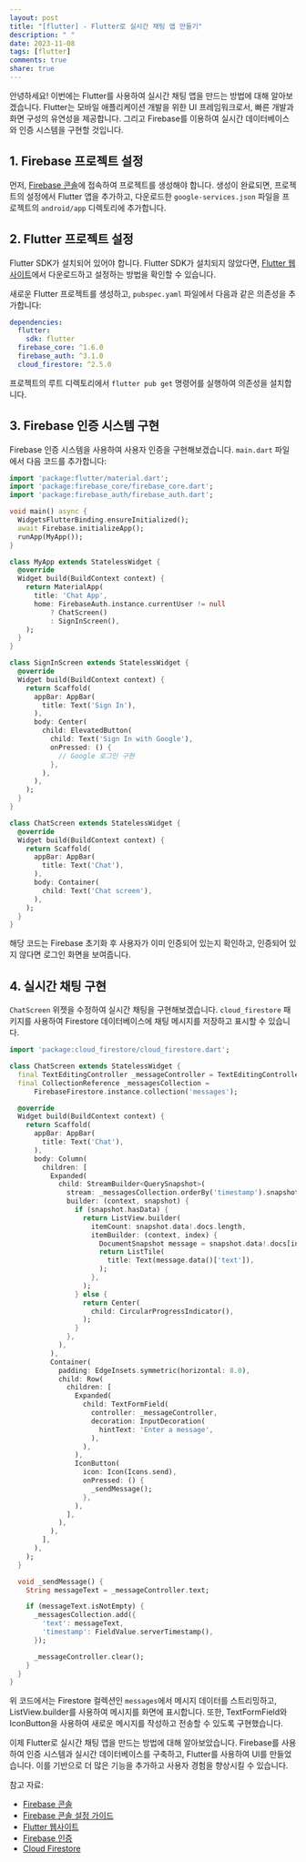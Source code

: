 ```yaml
---
layout: post
title: "[flutter] - Flutter로 실시간 채팅 앱 만들기"
description: " "
date: 2023-11-08
tags: [flutter]
comments: true
share: true
---
```


안녕하세요! 이번에는 Flutter를 사용하여 실시간 채팅 앱을 만드는 방법에 대해 알아보겠습니다. Flutter는 모바일 애플리케이션 개발을 위한 UI 프레임워크로서, 빠른 개발과 화면 구성의 유연성을 제공합니다. 그리고 Firebase를 이용하여 실시간 데이터베이스와 인증 시스템을 구현할 것입니다.

## 1. Firebase 프로젝트 설정

먼저, [Firebase 콘솔](https://console.firebase.google.com/)에 접속하여 프로젝트를 생성해야 합니다. 생성이 완료되면, 프로젝트의 설정에서 Flutter 앱을 추가하고, 다운로드한 `google-services.json` 파일을 프로젝트의 `android/app` 디렉토리에 추가합니다.

## 2. Flutter 프로젝트 설정

Flutter SDK가 설치되어 있어야 합니다. Flutter SDK가 설치되지 않았다면, [Flutter 웹사이트](https://flutter.dev/)에서 다운로드하고 설정하는 방법을 확인할 수 있습니다.

새로운 Flutter 프로젝트를 생성하고, `pubspec.yaml` 파일에서 다음과 같은 의존성을 추가합니다:

```yaml
dependencies:
  flutter:
    sdk: flutter
  firebase_core: ^1.6.0
  firebase_auth: ^3.1.0
  cloud_firestore: ^2.5.0
```

프로젝트의 루트 디렉토리에서 `flutter pub get` 명령어를 실행하여 의존성을 설치합니다.

## 3. Firebase 인증 시스템 구현

Firebase 인증 시스템을 사용하여 사용자 인증을 구현해보겠습니다. `main.dart` 파일에서 다음 코드를 추가합니다:

```dart
import 'package:flutter/material.dart';
import 'package:firebase_core/firebase_core.dart';
import 'package:firebase_auth/firebase_auth.dart';

void main() async {
  WidgetsFlutterBinding.ensureInitialized();
  await Firebase.initializeApp();
  runApp(MyApp());
}

class MyApp extends StatelessWidget {
  @override
  Widget build(BuildContext context) {
    return MaterialApp(
      title: 'Chat App',
      home: FirebaseAuth.instance.currentUser != null
          ? ChatScreen()
          : SignInScreen(),
    );
  }
}

class SignInScreen extends StatelessWidget {
  @override
  Widget build(BuildContext context) {
    return Scaffold(
      appBar: AppBar(
        title: Text('Sign In'),
      ),
      body: Center(
        child: ElevatedButton(
          child: Text('Sign In with Google'),
          onPressed: () {
            // Google 로그인 구현
          },
        ),
      ),
    );
  }
}

class ChatScreen extends StatelessWidget {
  @override
  Widget build(BuildContext context) {
    return Scaffold(
      appBar: AppBar(
        title: Text('Chat'),
      ),
      body: Container(
        child: Text('Chat screen'),
      ),
    );
  }
}
```

해당 코드는 Firebase 초기화 후 사용자가 이미 인증되어 있는지 확인하고, 인증되어 있지 않다면 로그인 화면을 보여줍니다.

## 4. 실시간 채팅 구현

`ChatScreen` 위젯을 수정하여 실시간 채팅을 구현해보겠습니다. `cloud_firestore` 패키지를 사용하여 Firestore 데이터베이스에 채팅 메시지를 저장하고 표시할 수 있습니다.

```dart
import 'package:cloud_firestore/cloud_firestore.dart';

class ChatScreen extends StatelessWidget {
  final TextEditingController _messageController = TextEditingController();
  final CollectionReference _messagesCollection =
      FirebaseFirestore.instance.collection('messages');

  @override
  Widget build(BuildContext context) {
    return Scaffold(
      appBar: AppBar(
        title: Text('Chat'),
      ),
      body: Column(
        children: [
          Expanded(
            child: StreamBuilder<QuerySnapshot>(
              stream: _messagesCollection.orderBy('timestamp').snapshots(),
              builder: (context, snapshot) {
                if (snapshot.hasData) {
                  return ListView.builder(
                    itemCount: snapshot.data!.docs.length,
                    itemBuilder: (context, index) {
                      DocumentSnapshot message = snapshot.data!.docs[index];
                      return ListTile(
                        title: Text(message.data()['text']),
                      );
                    },
                  );
                } else {
                  return Center(
                    child: CircularProgressIndicator(),
                  );
                }
              },
            ),
          ),
          Container(
            padding: EdgeInsets.symmetric(horizontal: 8.0),
            child: Row(
              children: [
                Expanded(
                  child: TextFormField(
                    controller: _messageController,
                    decoration: InputDecoration(
                      hintText: 'Enter a message',
                    ),
                  ),
                ),
                IconButton(
                  icon: Icon(Icons.send),
                  onPressed: () {
                    _sendMessage();
                  },
                ),
              ],
            ),
          ),
        ],
      ),
    );
  }

  void _sendMessage() {
    String messageText = _messageController.text;

    if (messageText.isNotEmpty) {
      _messagesCollection.add({
        'text': messageText,
        'timestamp': FieldValue.serverTimestamp(),
      });

      _messageController.clear();
    }
  }
}
```

위 코드에서는 Firestore 컬렉션인 `messages`에서 메시지 데이터를 스트리밍하고, ListView.builder를 사용하여 메시지를 화면에 표시합니다. 또한, TextFormField와 IconButton을 사용하여 새로운 메시지를 작성하고 전송할 수 있도록 구현했습니다.

이제 Flutter로 실시간 채팅 앱을 만드는 방법에 대해 알아보았습니다. Firebase를 사용하여 인증 시스템과 실시간 데이터베이스를 구축하고, Flutter를 사용하여 UI를 만들었습니다. 이를 기반으로 더 많은 기능을 추가하고 사용자 경험을 향상시킬 수 있습니다. 

참고 자료:
- [Firebase 콘솔](https://console.firebase.google.com/)
- [Firebase 콘솔 설정 가이드](https://firebase.google.com/docs/flutter/setup?platform=android)
- [Flutter 웹사이트](https://flutter.dev/)
- [Firebase 인증](https://firebase.flutter.dev/docs/auth/overview)
- [Cloud Firestore](https://firebase.flutter.dev/docs/firestore/overview)